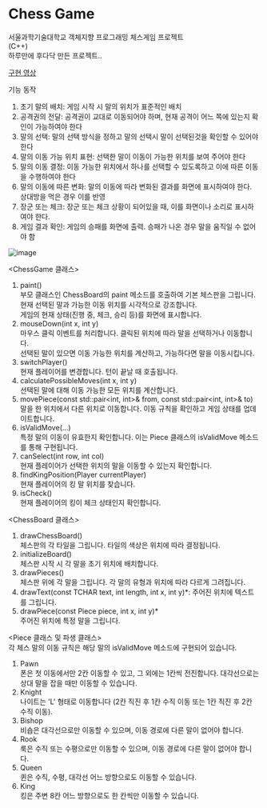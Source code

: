 # Chess Game
서울과학기술대학교 객체지향 프로그래밍 체스게임 프로젝트  
(C++)  
하루만에 후다닥 만든 프로젝트..  
   
[구현 영상](https://youtu.be/SfbcNh9sHxw)   

   
기능 동작  
1. 초기 말의 배치: 게임 시작 시 말의 위치가 표준적인 배치  
2. 공격권의 전달: 공격권이 교대로 이동되어야 하며, 현재 공격이 어느 쪽에 있는지 확인이 가능하여야 한다  
3. 말의 선택: 말의 선택 방식을 정하고 말의 선택시 말이 선택된것을 확인할 수 있어야 한다  
4. 말의 이동 가능 위치 표현: 선택한 말이 이동이 가능한 위치를 보여 주어야 한다  
5. 말의 이동 결정: 이동 가능한 위치에서 하나를 선택할 수 있도록하고 이에 따른 이동을 수행하여야 한다  
6. 말의 이동에 따른 변화: 말의 이동에 따라 변화된 결과를 화면에 표시하여야 한다. 상대방을 먹은 경우 이를 반영  
7. 장군 또는 체크: 장군 또는 체크 상황이 되어있을 때, 이를 화면이나 소리로 표시하여야 한다.  
8. 게임 결과 확인: 게임의 승패를 화면에 출력. 승패가 나온 경우 말을 움직일 수 없어야 함  

![image](https://github.com/foodinsect/C/assets/36304709/17703b38-441b-4f6a-a38e-f9c21cef1532)

<ChessGame 클래스>
1.	paint()  
    부모 클래스인 ChessBoard의 paint 메소드를 호출하여 기본 체스판을 그립니다.  
    현재 선택된 말과 가능한 이동 위치를 시각적으로 강조합니다.  
    게임의 현재 상태(진행 중, 체크, 승리 등)를 화면에 표시합니다.  
2.	mouseDown(int x, int y)  
    마우스 클릭 이벤트를 처리합니다. 클릭된 위치에 따라 말을 선택하거나 이동합니다.  
    선택된 말이 있으면 이동 가능한 위치를 계산하고, 가능하다면 말을 이동시킵니다.  
3.	switchPlayer()  
    현재 플레이어를 변경합니다. 턴이 끝날 때 호출됩니다.  
4.	calculatePossibleMoves(int x, int y)  
    선택된 말에 대해 이동 가능한 모든 위치를 계산합니다.  
5.	movePiece(const std::pair<int, int>& from, const std::pair<int, int>& to)  
    말을 한 위치에서 다른 위치로 이동합니다. 이동 규칙을 확인하고 게임 상태를 업데이트합니다.  
6.	isValidMove(...)  
    특정 말의 이동이 유효한지 확인합니다. 이는 Piece 클래스의 isValidMove 메소드를 통해 구현됩니다.  
7.	canSelect(int row, int col)  
    현재 플레이어가 선택한 위치의 말을 이동할 수 있는지 확인합니다.  
8.	findKingPosition(Player currentPlayer)  
    현재 플레이어의 킹 말 위치를 찾습니다.  
9.	isCheck()  
    현재 플레이어의 킹이 체크 상태인지 확인합니다.  
  
<ChessBoard 클래스>  
1.	drawChessBoard()  
    체스판의 각 타일을 그립니다. 타일의 색상은 위치에 따라 결정됩니다.  
2.	initializeBoard()  
    체스판 시작 시 각 말을 초기 위치에 배치합니다.  
3.	drawPieces()  
    체스판 위에 각 말을 그립니다. 각 말의 유형과 위치에 따라 다르게 그려집니다.  
4.	drawText(const TCHAR text, int length, int x, int y)*:  주어진 위치에 텍스트를 그립니다.  
5.	drawPiece(const Piece piece, int x, int y)*  
    주어진 위치에 특정 말을 그립니다.  
  	
<Piece 클래스 및 파생 클래스>  
  각 체스 말의 이동 규칙은 해당 말의 isValidMove 메소드에 구현되어 있습니다.  
1.	Pawn  
    폰은 첫 이동에서만 2칸 이동할 수 있고, 그 외에는 1칸씩 전진합니다. 대각선으로는 상대 말을 잡을 때만 이동할 수 있습니다.  
2.	Knight  
    나이트는 'L' 형태로 이동합니다 (2칸 직진 후 1칸 수직 이동 또는 1칸 직진 후 2칸 수직 이동).  
3.	Bishop  
    비숍은 대각선으로만 이동할 수 있으며, 이동 경로에 다른 말이 없어야 합니다.  
4.	Rook  
    룩은 수직 또는 수평으로만 이동할 수 있으며, 이동 경로에 다른 말이 없어야 합니다.  
5.	Queen  
    퀸은 수직, 수평, 대각선 어느 방향으로도 이동할 수 있습니다.  
6.	King  
    킹은 주변 8칸 어느 방향으로도 한 칸씩만 이동할 수 있습니다.  
